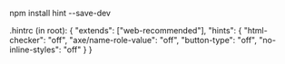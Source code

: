 npm install hint --save-dev


.hintrc (in root):
{
  "extends": ["web-recommended"],
  "hints": {
    "html-checker": "off",
    "axe/name-role-value": "off",
     "button-type": "off",
    "no-inline-styles": "off"
  }
}





